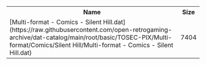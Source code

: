 <table>
<tr><th>Name</th><th>Size</th></tr>
<tr><td>
[Multi-format - Comics - Silent Hill.dat](https://raw.githubusercontent.com/open-retrogaming-archive/dat-catalog/main/root/basic/TOSEC-PIX/Multi-format/Comics/Silent Hill/Multi-format - Comics - Silent Hill.dat)
</td><td>7404</td></tr>
</table>
